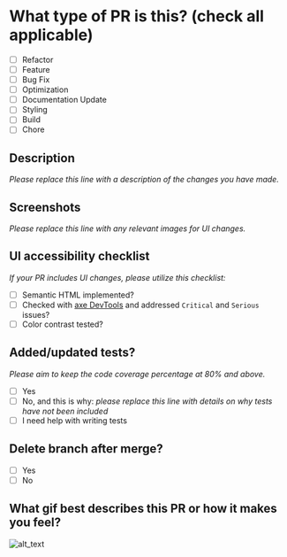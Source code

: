 <!--
     For Work In Progress Pull Requests, please use the Draft PR feature,
     see https://github.blog/2019-02-14-introducing-draft-pull-requests/ for further details.

     For a timely review/response, please avoid force-pushing additional
     commits if your PR already received reviews or comments.

     Before submitting a Pull Request, please ensure you've done the following:
     - ✅ Provide tests for your changes.
     - 📝 Use descriptive commit messages.
     - 📗 Update any related documentation and include any relevant screenshots.
-->

# What type of PR is this? (check all applicable)

- [ ] Refactor
- [ ] Feature
- [ ] Bug Fix
- [ ] Optimization
- [ ] Documentation Update
- [ ] Styling
- [ ] Build
- [ ] Chore

## Description

_Please replace this line with a description of the changes you have made._

## Screenshots

_Please replace this line with any relevant images for UI changes._

## UI accessibility checklist

_If your PR includes UI changes, please utilize this checklist:_

- [ ] Semantic HTML implemented?
- [ ] Checked with [axe DevTools](https://www.deque.com/axe/) and addressed `Critical` and `Serious` issues?
- [ ] Color contrast tested?

## Added/updated tests?

_Please aim to keep the code coverage percentage at 80% and above._

- [ ] Yes
- [ ] No, and this is why: _please replace this line with details on why tests
      have not been included_
- [ ] I need help with writing tests

## Delete branch after merge?

- [ ] Yes
- [ ] No

## What gif best describes this PR or how it makes you feel?

![alt_text](gif_link)
